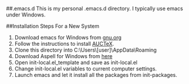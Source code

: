 ##.emacs.d
This is my personal .emacs.d directory.  I typically use emacs under Windows.

##Installation Steps For a New System
1. Download emacs for Windows from [gnu.org](https://ftp.gnu.org/gnu/emacs/windows/)
2. Follow the instructions to install [AUCTeX](https://www.gnu.org/software/auctex/download-for-windows.html).
3. Clone this directory into C:\Users\\[user]\AppData\Roaming
4. Download Aspell for Windows from [here](http://aspell.net/win32/)
5. Open init-local.el_template and save as init-local.el
6. Change init-local.el variables to current computer settings.
7. Launch emacs and let it install all the packages from init-packages.
